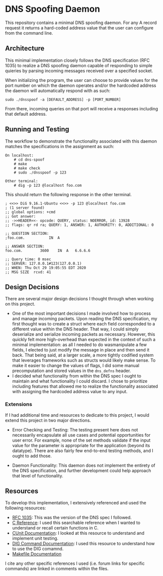 # DNS Spoofing Daemon

This repository contains a minimal DNS spoofing daemon. For any A record
request it returns a hard-coded address value that the user can configure
from the command line.

## Architecture
This minimal implementation closely follows the DNS specification (RFC 1035) to
realize a DNS spoofing daemon capable of responding to simple quieries by
parsing incoming messages received over a specified socket. 


When initializing the program, the user can choose to provide values for the
port number on which the daemon operates and/or the hardcoded address the daemon
will automatically respond with as such:
```
sudo ./dnsspoof -a [DEFAULT_ADDRESS] -p [PORT_NUMBER]
```
From there, incoming queries on that port will receive a responses including that
default address.

## Running and Testing
The workflow to demonstrate the functionality associated with this daemon
matches the specifications in the assignment as such:
```
On localhost:
    # cd dns-spoof
    # make
    # make check
    # sudo ./dnsspoof -p 123

Other terminal:
    # dig -p 123 @localhost foo.com
```
This should return the following response in the other terminal.
```
; <<>> DiG 9.16.1-Ubuntu <<>> -p 123 @localhost foo.com
; (1 server found)
;; global options: +cmd
;; Got answer:
;; ->>HEADER<<- opcode: QUERY, status: NOERROR, id: 13928
;; flags: qr rd ra; QUERY: 1, ANSWER: 1, AUTHORITY: 0, ADDITIONAL: 0

;; QUESTION SECTION:
;foo.com.			IN	A

;; ANSWER SECTION:
foo.com.		3600	IN	A	6.6.6.6

;; Query time: 0 msec
;; SERVER: 127.0.0.1#123(127.0.0.1)
;; WHEN: Thu Oct 29 19:05:55 EDT 2020
;; MSG SIZE  rcvd: 41
```
## Design Decisions
There are several major design decisions I thought through when working on this 
project.
- One of the most important decisions I made involved how to process and manage
  incoming packets. Upon reading the DNS specification, my first thought was to
  create a struct where each field corresponded to a different value within the
  DNS header. That way, I could simply deserialize and serialize incoming
  packets as necessary. However, this quickly felt more high-overhead than
  expected in the context of such a minimal implementation: as all I needed
  to do wasmanipulate a few fields, I elected to just modify the message in
  place and then send it back. That being said, at a larger scale, a more
  tightly codified system that leverages frameworks such as structs would
  likely make sense. To make it easier to change the values of flags, I did
  some manual precomputation and stored values in the `dns_defns` header.
- I decided what functionality from within the DNS spec I ought to maintain and
  what functionality I could discard. I chose to prioritize including features
  that allowed me to realize the functionality associated with assigning the
  hardcoded address value to any input.

### Extensions
If I had additional time and resources to dedicate to this project, I would
extend this project in two major directions.

- Error Checking and Testing: The testing present here does not necessarily
  encapsulate all use cases and potential opportunities for user error.
  For example, none of the set methods validate if the input value for the
  parameter is appropriate for the application (beyond its datatype). There
  are also fairly few end-to-end testing methods, and I ought to add those.

- Daemon Functionality: This daemon does not implement the entirety of the DNS
  specification, and further development could help approach that level of
  functionality.

## Resources
To develop this implementation, I extensively referenced and used the following
resources:

- [RFC 1035](https://tools.ietf.org/html/rfc1035): This was the version of the
  DNS spec I followed.
- [C Reference](https://devdocs.io/c/): I used this searchable reference when I
  wanted to understand or recall certain functions in C.
- [CUnit Documentation](http://cunit.sourceforge.net/doc/index.html): I looked
  at this resource to understand and implement unit testing.
- [DIG Command Documentation](https://www.hostinger.com/tutorials/how-to-use-the-dig-command-in-linux/#How-to-Use-the-Dig-Command): 
  I used this resource to understand how to use the DIG comamnd.
- [Makefile Documentation](https://www.gnu.org/software/make/manual/make.html)

I cite any other specific references I used (i.e. forum links for specific
commands) are linked in comments within the files.